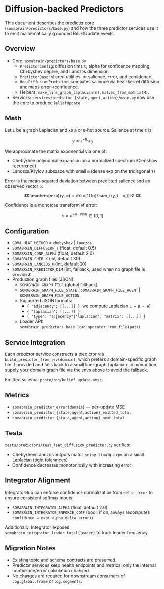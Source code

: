 # Diffusion-backed Predictors

This document describes the predictor core (`somabrain/predictors/base.py`) and how the three predictor services use it to emit mathematically grounded BeliefUpdate events.

## Overview

- Core: `somabrain/predictors/base.py`
  - `PredictorConfig`: diffusion time `t`, alpha for confidence mapping, Chebyshev degree, and Lanczos dimension.
  - `PredictorBase`: shared utilities for salience, error, and confidence.
  - `HeatDiffusionPredictor`: computes salience via heat-kernel diffusion and maps error→confidence.
  - Helpers: `make_line_graph_laplacian(n)`, `matvec_from_matrix(M)`.
- Services: `services/predictor-{state,agent,action}/main.py` now use the core to produce `BeliefUpdate`.

## Math

Let `L` be a graph Laplacian and `x0` a one-hot source. Salience at time `t` is

$$ y = e^{-tL} x_0 $$

We approximate the matrix exponential via one of:
- Chebyshev polynomial expansion on a normalized spectrum (Clenshaw recurrence)
- Lanczos/Krylov subspace with small `m` (dense exp on the tridiagonal `T`)

Error is the mean-squared deviation between predicted salience and an observed vector `o`:

$$ \mathrm{mse}(y, o) = \frac{1}{n}\sum_i (y_i - o_i)^2 $$

Confidence is a monotone transform of error:

$$ c = e^{-\alpha \cdot \mathrm{mse}} \in (0, 1] $$

## Configuration

- `SOMA_HEAT_METHOD` = `chebyshev` | `lanczos`
- `SOMABRAIN_DIFFUSION_T` (float, default 0.5)
- `SOMABRAIN_CONF_ALPHA` (float, default 2.0)
- `SOMABRAIN_CHEB_K` (int, default 30)
- `SOMABRAIN_LANCZOS_M` (int, default 20)
- `SOMABRAIN_PREDICTOR_DIM` (int, fallback; used when no graph file is provided)
- Production graph files (JSON):
  - `SOMABRAIN_GRAPH_FILE` (global fallback)
  - `SOMABRAIN_GRAPH_FILE_STATE` | `SOMABRAIN_GRAPH_FILE_AGENT` | `SOMABRAIN_GRAPH_FILE_ACTION`
  - Supported JSON formats:
    - `{ "adjacency": [[...]] }` (we compute Laplacian `L = D - A`)
    - `{ "laplacian": [[...]] }`
    - `{ "type": "adjacency"|"laplacian", "matrix": [[...]] }`
  - Loader API: `somabrain.predictors.base.load_operator_from_file(path)`

## Service Integration

Each predictor service constructs a predictor via `build_predictor_from_env(domain)`, which prefers a domain-specific graph file if provided and falls back to a small line-graph Laplacian. In production, supply your domain graph file via the envs above to avoid the fallback.

Emitted schema: `proto/cog/belief_update.avsc`.

## Metrics

- `somabrain_predictor_error{domain}` — per-update MSE
- `somabrain_predictor_{state,agent,action}_emitted_total`
- `somabrain_predictor_{state,agent,action}_next_total`

## Tests

`tests/predictors/test_heat_diffusion_predictor.py` verifies:
- Chebyshev/Lanczos outputs match `scipy.linalg.expm` on a small Laplacian (tight tolerances)
- Confidence decreases monotonically with increasing error

## Integrator Alignment

IntegratorHub can enforce confidence normalization from `delta_error` to ensure consistent softmax inputs:
- `SOMABRAIN_INTEGRATOR_ALPHA` (float, default 2.0)
- `SOMABRAIN_INTEGRATOR_ENFORCE_CONF` (bool; if on, always recomputes `confidence = exp(-alpha·delta_error)`)

Additionally, Integrator exposes `somabrain_integrator_leader_total{leader}` to track leader frequency.

## Migration Notes

- Existing topic and schema contracts are preserved.
- Predictor services keep health endpoints and metrics; only the internal confidence/error calculation changed.
- No changes are required for downstream consumers of `cog.global.frame` or `cog.segments`.

